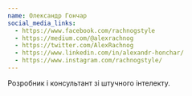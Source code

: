 ```yaml
---
name: Олександр Гончар
social_media_links:
  - https://www.facebook.com/rachnogstyle
  - https://medium.com/@alexrachnog
  - https://twitter.com/AlexRachnog
  - https://www.linkedin.com/in/alexandr-honchar/
  - https://www.instagram.com/rachnogstyle/
---
```


Розробник і консультант зі штучного інтелекту.
